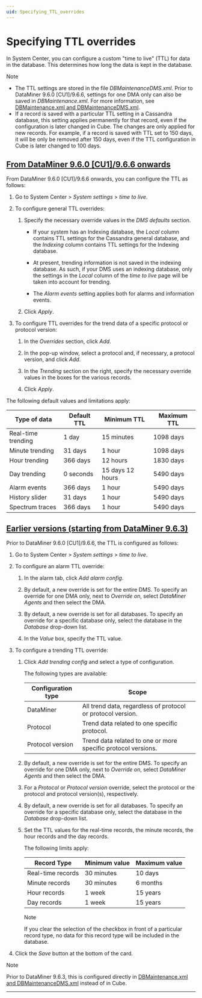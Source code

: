 ```yaml
---
uid: Specifying_TTL_overrides
---
```


# Specifying TTL overrides

In System Center, you can configure a custom "time to live" (TTL) for data in the database. This determines how long the data is kept in the database.

> [!NOTE]
>
> - The TTL settings are stored in the file *DBMaintenanceDMS.xml*. Prior to DataMiner 9.6.0 \[CU1\]/9.6.6, settings for one DMA only can also be saved in *DBMaintenance.xml*. For more information, see [DBMaintenance.xml and DBMaintenanceDMS.xml](xref:DBMaintenance_xml_and_DBMaintenanceDMS_xml#dbmaintenancexml-and-dbmaintenancedmsxml).
> - If a record is saved with a particular TTL setting in a Cassandra database, this setting applies permanently for that record, even if the configuration is later changed in Cube. The changes are only applied for new records. For example, if a record is saved with TTL set to 150 days, it will be only be removed after 150 days, even if the TTL configuration in Cube is later changed to 100 days.

## [From DataMiner 9.6.0 \[CU1\]/9.6.6 onwards](#tab/tabid-1)

From DataMiner 9.6.0 \[CU1\]/9.6.6 onwards, you can configure the TTL as follows:

1. Go to System Center \> *System settings* > *time to live*.

1. To configure general TTL overrides:

   1. Specify the necessary override values in the *DMS defaults* section.

      - If your system has an Indexing database, the *Local* column contains TTL settings for the Cassandra general database, and the *Indexing* column contains TTL settings for the Indexing database.

      - At present, trending information is not saved in the indexing database. As such, if your DMS uses an indexing database, only the settings in the *Local* column of the *time to live* page will be taken into account for trending.

      - The *Alarm events* setting applies both for alarms and information events.

   1. Click *Apply*.

1. To configure TTL overrides for the trend data of a specific protocol or protocol version:

   1. In the *Overrides* section, click *Add*.

   1. In the pop-up window, select a protocol and, if necessary, a protocol version, and click *Add*.

   1. In the *Trending* section on the right, specify the necessary override values in the boxes for the various records.

   1. Click *Apply*.

The following default values and limitations apply:

| Type of data       | Default TTL | Minimum TTL      | Maximum TTL |
|--------------------|-------------|------------------|-------------|
| Real-time trending | 1 day       | 15 minutes       | 1098 days   |
| Minute trending    | 31 days     | 1 hour           | 1098 days   |
| Hour trending      | 366 days    | 12 hours         | 1830 days   |
| Day trending       | 0 seconds   | 15 days 12 hours | 5490 days   |
| Alarm events       | 366 days    | 1 hour           | 5490 days   |
| History slider     | 31 days     | 1 hour           | 5490 days   |
| Spectrum traces    | 366 days    | 1 hour           | 5490 days   |

## [Earlier versions (starting from DataMiner 9.6.3)](#tab/tabid-2)

Prior to DataMiner 9.6.0 \[CU1\]/9.6.6, the TTL is configured as follows:

1. Go to System Center \> *System settings* > *time to live*.

1. To configure an alarm TTL override:

   1. In the alarm tab, click *Add alarm config*.

   1. By default, a new override is set for the entire DMS. To specify an override for one DMA only, next to *Override on*, select *DataMiner Agents* and then select the DMA.

   1. By default, a new override is set for all databases. To specify an override for a specific database only, select the database in the *Database* drop-down list.

   1. In the *Value* box, specify the TTL value.

1. To configure a trending TTL override:

   1. Click *Add trending config* and select a type of configuration.

      The following types are available:

      | Configuration type | Scope                                                         |
      |----------------------|---------------------------------------------------------------|
      | DataMiner            | All trend data, regardless of protocol or protocol version.   |
      | Protocol             | Trend data related to one specific protocol.                  |
      | Protocol version     | Trend data related to one or more specific protocol versions. |

   1. By default, a new override is set for the entire DMS. To specify an override for one DMA only, next to *Override on*, select *DataMiner Agents* and then select the DMA.

   1. For a *Protocol* or *Protocol version* override, select the protocol or the protocol and protocol version(s), respectively.

   1. By default, a new override is set for all databases. To specify an override for a specific database only, select the database in the *Database* drop-down list.

   1. Set the TTL values for the real-time records, the minute records, the hour records and the day records.

      The following limits apply:

      | Record Type     | Minimum value | Maximum value |
      |-------------------|---------------|---------------|
      | Real-time records | 30 minutes    | 10 days       |
      | Minute records    | 30 minutes    | 6 months      |
      | Hour records      | 1 week        | 15 years      |
      | Day records       | 1 week        | 15 years      |

      > [!NOTE]
      > If you clear the selection of the checkbox in front of a particular record type, no data for this record type will be included in the database.

1. Click the *Save* button at the bottom of the card.

> [!NOTE]
> Prior to DataMiner 9.6.3, this is configured directly in [DBMaintenance.xml and DBMaintenanceDMS.xml](xref:DBMaintenance_xml_and_DBMaintenanceDMS_xml) instead of in Cube.

***
